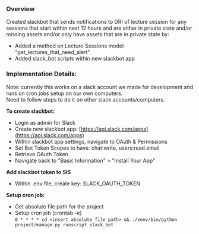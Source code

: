 ### Overview

Created slackbot that sends notifications to DRI of lecture session for any sessions that start within next 12 hours and are either in private state and/or missing assets and/or only have assets that are in private state by:

- Added a method on Lecture Sessions model "get_lectures_that_need_alert"
- Added slack_bot scripts within new slackbot app

### Implementation Details:

Note: currently this works on a slack account we made for development and runs on cron jobs setup on our own computers.  
Need to follow steps to do it on other slack accounts/computers.

**To create slackbot:**

- Login as admin for Slack
- Create new slackbot app: [https://api.slack.com/apps](https://api.slack.com/apps)
- Within slackbot app settings, navigate to OAuth & Permissions
- Set Bot Token Scopes to have: chat:write, users:read.email
- Retrieve OAuth Token
- Navigate back to "Basic Information" > "Install Your App"

**Add slackbot token to SIS**

- Within .env file, create key: SLACK_OAUTH_TOKEN

**Setup cron job:**

- Get absolute file path for the project
- Setup cron job (crontab -e)  
    `0 * * * * cd <insert absolute file path> && ./venv/bin/python project/manage.py runscript slack_bot`